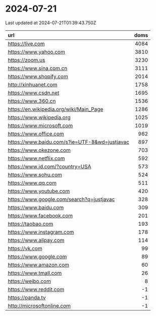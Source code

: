 # 2024-07-21

<!-- BEGIN -->
Last updated at 2024-07-21T01:39:43.750Z

url | doms
:- | -:
https://live.com | 4084
https://www.yahoo.com | 3810
https://zoom.us | 3230
https://www.sina.com.cn | 3111
https://www.shopify.com | 2014
http://xinhuanet.com | 1758
https://www.csdn.net | 1695
https://www.360.cn | 1536
https://en.wikipedia.org/wiki/Main_Page | 1286
https://www.wikipedia.org | 1025
https://www.microsoft.com | 1019
https://www.office.com | 962
https://www.baidu.com/s?ie=UTF-8&wd=justjavac | 897
https://www.okezone.com | 703
https://www.netflix.com | 592
https://www.jd.com/?country=USA | 573
https://www.sohu.com | 524
https://www.qq.com | 511
https://www.youtube.com | 420
https://www.google.com/search?q=justjavac | 328
https://www.baidu.com | 309
https://www.facebook.com | 201
https://taobao.com | 193
https://www.instagram.com | 178
https://www.alipay.com | 114
https://vk.com | 99
https://www.google.com | 89
https://www.amazon.com | 60
https://www.tmall.com | 26
https://weibo.com | 8
https://www.reddit.com | -1
https://panda.tv | -1
http://microsoftonline.com | -1
<!-- END -->
